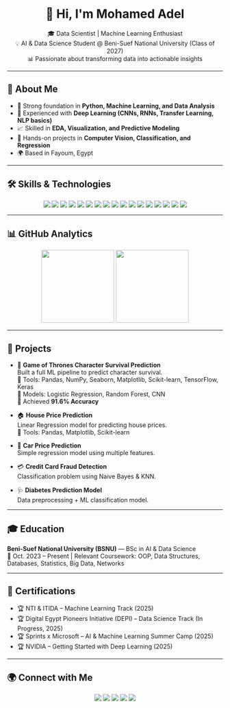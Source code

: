 <!-- Profile README for Mohamed Adel -->

<h1 align="center">👋 Hi, I'm Mohamed Adel</h1>

<p align="center">
  🎓 Data Scientist | Machine Learning Enthusiast <br/>
  💡 AI & Data Science Student @ Beni-Suef National University (Class of 2027) <br/>
  📊 Passionate about transforming data into actionable insights
</p>

---

## 🌟 About Me
- 🔬 Strong foundation in **Python, Machine Learning, and Data Analysis**
- 🤖 Experienced with **Deep Learning (CNNs, RNNs, Transfer Learning, NLP basics)**
- 📈 Skilled in **EDA, Visualization, and Predictive Modeling**
- 💼 Hands-on projects in **Computer Vision, Classification, and Regression**
- 🌍 Based in Fayoum, Egypt

---

## 🛠️ Skills & Technologies
<p align="center">
  <!-- Languages -->
  <img src="https://img.shields.io/badge/Python-3776AB?style=for-the-badge&logo=python&logoColor=white"/>
  <img src="https://img.shields.io/badge/Java-007396?style=for-the-badge&logo=java&logoColor=white"/>
  <img src="https://img.shields.io/badge/C++-00599C?style=for-the-badge&logo=cplusplus&logoColor=white"/>
  <img src="https://img.shields.io/badge/SQL-003B57?style=for-the-badge&logo=mysql&logoColor=white"/>

  <!-- Data Science -->
  <img src="https://img.shields.io/badge/Pandas-150458?style=for-the-badge&logo=pandas&logoColor=white"/>
  <img src="https://img.shields.io/badge/Numpy-013243?style=for-the-badge&logo=numpy&logoColor=white"/>
  <img src="https://img.shields.io/badge/Matplotlib-11557c?style=for-the-badge&logo=plotly&logoColor=white"/>
  <img src="https://img.shields.io/badge/Seaborn-1f77b4?style=for-the-badge&logo=plotly&logoColor=white"/>

  <!-- ML & DL -->
  <img src="https://img.shields.io/badge/Scikit--Learn-F7931E?style=for-the-badge&logo=scikitlearn&logoColor=white"/>
  <img src="https://img.shields.io/badge/TensorFlow-FF6F00?style=for-the-badge&logo=tensorflow&logoColor=white"/>
  <img src="https://img.shields.io/badge/Keras-D00000?style=for-the-badge&logo=keras&logoColor=white"/>
  <img src="https://img.shields.io/badge/PyTorch-EE4C2C?style=for-the-badge&logo=pytorch&logoColor=white"/>

  <!-- Tools -->
  <img src="https://img.shields.io/badge/Jupyter-F37626?style=for-the-badge&logo=jupyter&logoColor=white"/>
  <img src="https://img.shields.io/badge/Google%20Colab-F9AB00?style=for-the-badge&logo=googlecolab&logoColor=white"/>
  <img src="https://img.shields.io/badge/Anaconda-44A833?style=for-the-badge&logo=anaconda&logoColor=white"/>
  <img src="https://img.shields.io/badge/Git-F05032?style=for-the-badge&logo=git&logoColor=white"/>
  <img src="https://img.shields.io/badge/GitHub-181717?style=for-the-badge&logo=github&logoColor=white"/>
</p>

---

## 📊 GitHub Analytics
<p align="center">
  <img src="https://github-readme-stats.vercel.app/api?username=mohamed-adell-pro&show_icons=true&theme=tokyonight" height="170"/>
  <img src="https://github-readme-streak-stats.herokuapp.com/?user=mohamed-adell-pro&theme=tokyonight" height="170"/>
</p>

---

## 🚀 Projects
- 🐉 **Game of Thrones Character Survival Prediction**  
  Built a full ML pipeline to predict character survival.  
  🔹 Tools: Pandas, NumPy, Seaborn, Matplotlib, Scikit-learn, TensorFlow, Keras  
  🔹 Models: Logistic Regression, Random Forest, CNN  
  🔹 Achieved **91.6% Accuracy**

- 🏠 **House Price Prediction**  
  Linear Regression model for predicting house prices.  
  🔹 Tools: Pandas, Matplotlib, Scikit-learn  

- 🚗 **Car Price Prediction**  
  Simple regression model using multiple features.  

- 💳 **Credit Card Fraud Detection**  
  Classification problem using Naive Bayes & KNN.  

- 🩺 **Diabetes Prediction Model**  
  Data preprocessing + ML classification model.

---

## 🎓 Education
**Beni-Suef National University (BSNU)** — BSc in AI & Data Science  
📍 Oct. 2023 – Present | Relevant Coursework: OOP, Data Structures, Databases, Statistics, Big Data, Networks  

---

## 📜 Certifications
- 🏆 NTI & ITIDA – Machine Learning Track (2025)  
- 🏆 Digital Egypt Pioneers Initiative (DEPI) – Data Science Track (In Progress, 2025)  
- 🏆 Sprints x Microsoft – AI & Machine Learning Summer Camp (2025)  
- 🏆 NVIDIA – Getting Started with Deep Learning (2025)

---

## 🌍 Connect with Me
<p align="center">
  <a href="https://www.linkedin.com/in/mohamed-adelll/"><img src="https://img.shields.io/badge/-LinkedIn-0077B5?style=for-the-badge&logo=linkedin&logoColor=white"/></a>
  <a href="https://kaggle.com/mohamedadel00"><img src="https://img.shields.io/badge/-Kaggle-20BEFF?style=for-the-badge&logo=kaggle&logoColor=white"/></a>
  <a href="mailto:mohamed.adell.pro@gmail.com"><img src="https://img.shields.io/badge/-Gmail-D14836?style=for-the-badge&logo=gmail&logoColor=white"/></a>
  <a href="https://github.com/mohamed-adell-pro"><img src="https://img.shields.io/badge/-GitHub-181717?style=for-the-badge&logo=github&logoColor=white"/></a>
  <a href="https://mohamed-adel-ramadan-s08tdzu.gamma.site/"><img src="https://img.shields.io/badge/-Portfolio-000000?style=for-the-badge&logo=vercel&logoColor=white"/></a>
</p>
